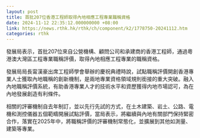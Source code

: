 ```yaml
---
layout: post
title: 首批207位香港工程師取得內地相應工程專業職稱資格
date: 2024-11-12 22:35:12.000000000 +08:00
link: https://news.rthk.hk/rthk/ch/component/k2/1778750-20241112.htm
categories: rthk
---
```


發展局表示，首批207位來自公營機構、顧問公司和承建商的香港工程師，通過粵港澳大灣區工程專業職稱評價，取得內地相應工程專業的職稱資格。

發展局局長甯漢豪出席工程師學會舉辦的慶祝典禮時說，試點職稱評價開創香港專業人士獲取內地職稱的創新機制，是兩地專業資格領域規則銜接的重大突破。融入內地職稱評價系統，有助香港專業人才的技術水平和資歷獲得内地市場認可，為在內地發展創造有利條件。

相關的評審機制自去年制訂，並以先行先試的方式，在土木建築、岩土、公路、電機和測控儀器五個範疇開展試點評價，當局表示，將繼續與內地有關部門保持緊密合作，落實在2025年中，將職稱評價的評審機制常態化，並擴展到其他如測量、建築等專業。
